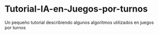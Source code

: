 # Tutorial-IA-en-Juegos-por-turnos
Un pequeño tutorial describiendo algunos algoritmos utilizados en juegos por turnos
